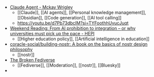 - [Claude Agent - Mckay Wrigley](https://mckaywrigley.substack.com/p/claude-agent)
	- [[Claude]], [[AI agents]], [[Personal knowledge management]], [[Obsidian]], [[Code generation]], [[AI tool calling]]
	- https://youtu.be/d7Pb73dbcIM?si=TYFoothhUvucJuqt
- [Weekend Reading: From AI prohibition to integration – or why universities must pick up the pace - HEPI](https://www.hepi.ac.uk/2025/07/26/weekend-reading-from-ai-prohibition-to-integration-or-why-universities-must-pick-up-the-pace/)
	- [[Higher education policy]], [[Artificial intelligence in education]]
- [coracle-social/building-nostr: A book on the basics of nostr design philosophy](https://github.com/coracle-social/building-nostr)
	- [[nostr]]
- [The Broken Fediverse](https://battlepenguin.com/tech/the-broken-fediverse/)
	- [[Fediverse]], [[Moderation]], [[nostr]], [[Bluesky]]
-